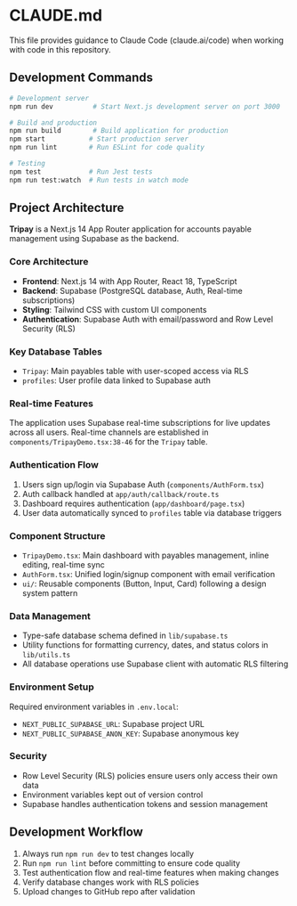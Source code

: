 # CLAUDE.md

This file provides guidance to Claude Code (claude.ai/code) when working with code in this repository.

## Development Commands

```bash
# Development server
npm run dev          # Start Next.js development server on port 3000

# Build and production
npm run build        # Build application for production
npm start           # Start production server
npm run lint        # Run ESLint for code quality

# Testing
npm test            # Run Jest tests
npm run test:watch  # Run tests in watch mode
```

## Project Architecture

**Tripay** is a Next.js 14 App Router application for accounts payable management using Supabase as the backend.

### Core Architecture
- **Frontend**: Next.js 14 with App Router, React 18, TypeScript
- **Backend**: Supabase (PostgreSQL database, Auth, Real-time subscriptions)  
- **Styling**: Tailwind CSS with custom UI components
- **Authentication**: Supabase Auth with email/password and Row Level Security (RLS)

### Key Database Tables
- `Tripay`: Main payables table with user-scoped access via RLS
- `profiles`: User profile data linked to Supabase auth

### Real-time Features
The application uses Supabase real-time subscriptions for live updates across all users. Real-time channels are established in `components/TripayDemo.tsx:38-46` for the `Tripay` table.

### Authentication Flow
1. Users sign up/login via Supabase Auth (`components/AuthForm.tsx`)
2. Auth callback handled at `app/auth/callback/route.ts`  
3. Dashboard requires authentication (`app/dashboard/page.tsx`)
4. User data automatically synced to `profiles` table via database triggers

### Component Structure
- `TripayDemo.tsx`: Main dashboard with payables management, inline editing, real-time sync
- `AuthForm.tsx`: Unified login/signup component with email verification
- `ui/`: Reusable components (Button, Input, Card) following a design system pattern

### Data Management
- Type-safe database schema defined in `lib/supabase.ts`
- Utility functions for formatting currency, dates, and status colors in `lib/utils.ts`
- All database operations use Supabase client with automatic RLS filtering

### Environment Setup
Required environment variables in `.env.local`:
- `NEXT_PUBLIC_SUPABASE_URL`: Supabase project URL
- `NEXT_PUBLIC_SUPABASE_ANON_KEY`: Supabase anonymous key

### Security
- Row Level Security (RLS) policies ensure users only access their own data
- Environment variables kept out of version control
- Supabase handles authentication tokens and session management

## Development Workflow

1. Always run `npm run dev` to test changes locally
2. Run `npm run lint` before committing to ensure code quality  
3. Test authentication flow and real-time features when making changes
4. Verify database changes work with RLS policies
5. Upload changes to GitHub repo after validation